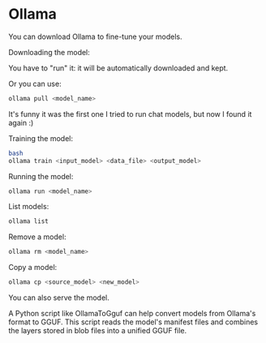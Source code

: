 # Ollama

You can download Ollama to fine-tune your models.

Downloading the model:

You have to "run" it: it will be automatically downloaded and kept.

Or you can use:
```bash
ollama pull <model_name>
```

It's funny it was the first one I tried to run chat models, but now I found it again :)

Training the model:

```bash
bash  
ollama train <input_model> <data_file> <output_model>
```

Running the model:

```bash
ollama run <model_name>
```

List models:

```bash
ollama list
```

Remove a model:

```bash
ollama rm <model_name>
```

Copy a model:

```bash
ollama cp <source_model> <new_model>
```

You can also serve the model.

A Python script like OllamaToGguf can help convert models from Ollama's format to GGUF. This script reads the model's manifest files and combines the layers stored in blob files into a unified GGUF file.
